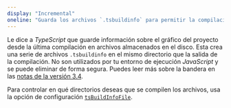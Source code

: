 ```yaml
---
display: "Incremental"
oneline: "Guarda los archivos `.tsbuildinfo` para permitir la compilación incremental de proyectos."
---
```


Le dice a *TypeScript* que guarde información sobre el gráfico del proyecto desde la última compilación en archivos almacenados en el disco. Esta
crea una serie de archivos `.tsbuildinfo` en el mismo directorio que la salida de la compilación. No son utilizados por tu
entorno de ejecución *JavaScript* y se puede eliminar de forma segura. Puedes leer más sobre la bandera en las [notas de la versión 3.4](/es/docs/handbook/release-notes/typescript-3-4.html#subsecuentes-compilaciones-más-rápidas-con-el-indicador---incremental).

Para controlar en qué directorios deseas que se compilen los archivos, usa la opción de configuración [`tsBuildInfoFile`](#tsBuildInfoFile).
